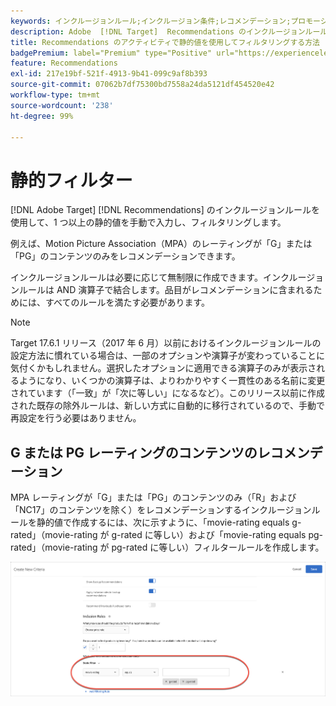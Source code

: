 ```yaml
---
keywords: インクルージョンルール;インクルージョン条件;レコメンデーション;プロモーション;動的;動的フィルター;静的;静的フィルター
description: Adobe  [!DNL Target]  Recommendations のインクルージョンルールを使用して、1 つ以上の静的値を手動で入力し、フィルタリングする方法を説明します。
title: Recommendations のアクティビティで静的値を使用してフィルタリングする方法
badgePremium: label="Premium" type="Positive" url="https://experienceleague.adobe.com/docs/target/using/introduction/intro.html?lang=ja#premium newtab=true" tooltip="Target Premium に含まれる機能を確認してください。"
feature: Recommendations
exl-id: 217e19bf-521f-4913-9b41-099c9af8b393
source-git-commit: 07062b7df75300bd7558a24da5121df454520e42
workflow-type: tm+mt
source-wordcount: '238'
ht-degree: 99%

---
```


# 静的フィルター

[!DNL Adobe Target] [!DNL Recommendations] のインクルージョンルールを使用して、1 つ以上の静的値を手動で入力し、フィルタリングします。

例えば、Motion Picture Association（MPA）のレーティングが「G」または「PG」のコンテンツのみをレコメンデーションできます。

インクルージョンルールは必要に応じて無制限に作成できます。インクルージョンルールは AND 演算子で結合します。品目がレコメンデーションに含まれるためには、すべてのルールを満たす必要があります。

>[!NOTE]
>
>Target 17.6.1 リリース（2017 年 6 月）以前におけるインクルージョンルールの設定方法に慣れている場合は、一部のオプションや演算子が変わっていることに気付くかもしれません。選択したオプションに適用できる演算子のみが表示されるようになり、いくつかの演算子は、よりわかりやすく一貫性のある名前に変更されています（「一致」が「次に等しい」になるなど）。このリリース以前に作成された既存の除外ルールは、新しい方式に自動的に移行されているので、手動で再設定を行う必要はありません。

## G または PG レーティングのコンテンツのレコメンデーション

MPA レーティングが「G」または「PG」のコンテンツのみ（「R」および「NC17」のコンテンツを除く）をレコメンデーションするインクルージョンルールを静的値で作成するには、次に示すように、「movie-rating equals g-rated」（movie-rating が g-rated に等しい）および「movie-rating equals pg-rated」（movie-rating が pg-rated に等しい）フィルタールールを作成します。

![映画のレーティングの例](/help/main/c-recommendations/c-algorithms/assets/movies.png)
